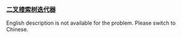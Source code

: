 ### [二叉搜索树迭代器](https://leetcode.com/problems/kTOapQ)

<p>English description is not available for the problem. Please switch to Chinese.</p>
